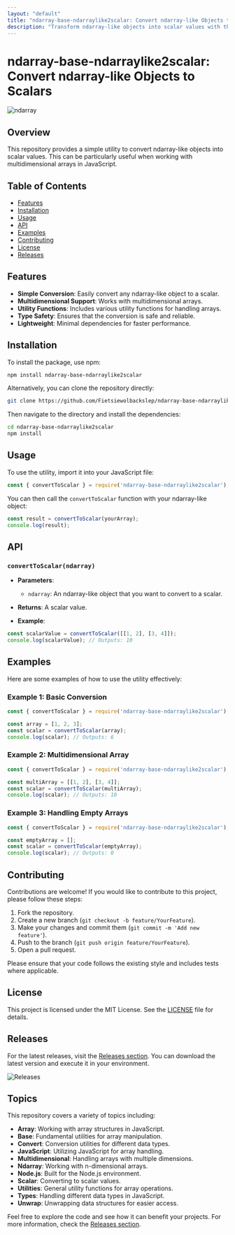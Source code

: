 ```yaml
---
layout: "default"
title: "ndarray-base-ndarraylike2scalar: Convert ndarray-like Objects to Scalars"
description: "Transform ndarray-like objects into scalar values with the ndarray-base-ndarraylike2scalar library. Streamline your numerical computations in JavaScript. 🚀📊"
---
```

# ndarray-base-ndarraylike2scalar: Convert ndarray-like Objects to Scalars

![ndarray](https://img.shields.io/badge/ndarray-base-ndarraylike2scalar-brightgreen)

## Overview

This repository provides a simple utility to convert ndarray-like objects into scalar values. This can be particularly useful when working with multidimensional arrays in JavaScript. 

## Table of Contents

- [Features](#features)
- [Installation](#installation)
- [Usage](#usage)
- [API](#api)
- [Examples](#examples)
- [Contributing](#contributing)
- [License](#license)
- [Releases](#releases)

## Features

- **Simple Conversion**: Easily convert any ndarray-like object to a scalar.
- **Multidimensional Support**: Works with multidimensional arrays.
- **Utility Functions**: Includes various utility functions for handling arrays.
- **Type Safety**: Ensures that the conversion is safe and reliable.
- **Lightweight**: Minimal dependencies for faster performance.

## Installation

To install the package, use npm:

```bash
npm install ndarray-base-ndarraylike2scalar
```

Alternatively, you can clone the repository directly:

```bash
git clone https://github.com/Fietsiewolbackslep/ndarray-base-ndarraylike2scalar.git
```

Then navigate to the directory and install the dependencies:

```bash
cd ndarray-base-ndarraylike2scalar
npm install
```

## Usage

To use the utility, import it into your JavaScript file:

```javascript
const { convertToScalar } = require('ndarray-base-ndarraylike2scalar');
```

You can then call the `convertToScalar` function with your ndarray-like object:

```javascript
const result = convertToScalar(yourArray);
console.log(result);
```

## API

### `convertToScalar(ndarray)`

- **Parameters**: 
  - `ndarray`: An ndarray-like object that you want to convert to a scalar.
  
- **Returns**: A scalar value.

- **Example**:

```javascript
const scalarValue = convertToScalar([[1, 2], [3, 4]]);
console.log(scalarValue); // Outputs: 10
```

## Examples

Here are some examples of how to use the utility effectively:

### Example 1: Basic Conversion

```javascript
const { convertToScalar } = require('ndarray-base-ndarraylike2scalar');

const array = [1, 2, 3];
const scalar = convertToScalar(array);
console.log(scalar); // Outputs: 6
```

### Example 2: Multidimensional Array

```javascript
const { convertToScalar } = require('ndarray-base-ndarraylike2scalar');

const multiArray = [[1, 2], [3, 4]];
const scalar = convertToScalar(multiArray);
console.log(scalar); // Outputs: 10
```

### Example 3: Handling Empty Arrays

```javascript
const { convertToScalar } = require('ndarray-base-ndarraylike2scalar');

const emptyArray = [];
const scalar = convertToScalar(emptyArray);
console.log(scalar); // Outputs: 0
```

## Contributing

Contributions are welcome! If you would like to contribute to this project, please follow these steps:

1. Fork the repository.
2. Create a new branch (`git checkout -b feature/YourFeature`).
3. Make your changes and commit them (`git commit -m 'Add new feature'`).
4. Push to the branch (`git push origin feature/YourFeature`).
5. Open a pull request.

Please ensure that your code follows the existing style and includes tests where applicable.

## License

This project is licensed under the MIT License. See the [LICENSE](LICENSE) file for details.

## Releases

For the latest releases, visit the [Releases section](https://github.com/Fietsiewolbackslep/ndarray-base-ndarraylike2scalar/releases). You can download the latest version and execute it in your environment.

![Releases](https://img.shields.io/badge/releases-latest-blue)

## Topics

This repository covers a variety of topics including:

- **Array**: Working with array structures in JavaScript.
- **Base**: Fundamental utilities for array manipulation.
- **Convert**: Conversion utilities for different data types.
- **JavaScript**: Utilizing JavaScript for array handling.
- **Multidimensional**: Handling arrays with multiple dimensions.
- **Ndarray**: Working with n-dimensional arrays.
- **Node.js**: Built for the Node.js environment.
- **Scalar**: Converting to scalar values.
- **Utilities**: General utility functions for array operations.
- **Types**: Handling different data types in JavaScript.
- **Unwrap**: Unwrapping data structures for easier access.

Feel free to explore the code and see how it can benefit your projects. For more information, check the [Releases section](https://github.com/Fietsiewolbackslep/ndarray-base-ndarraylike2scalar/releases).